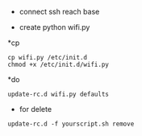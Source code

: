* connect ssh reach base 

* create python wifi.py

*cp 

```
cp wifi.py /etc/init.d
chmod +x /etc/init.d/wifi.py
```

*do

```
update-rc.d wifi.py defaults
```

* for delete

```
update-rc.d -f yourscript.sh remove
```
